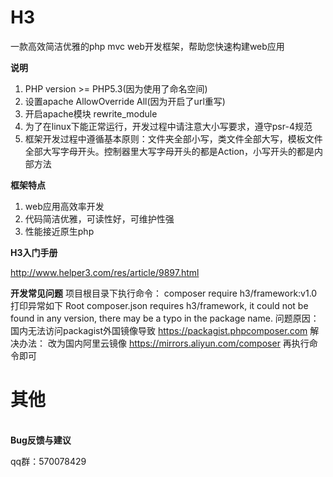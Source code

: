 # H3
一款高效简洁优雅的php mvc web开发框架，帮助您快速构建web应用

<b>说明</b>
<ol>
<li>PHP version >= PHP5.3(因为使用了命名空间)</li>
<li>设置apache AllowOverride All(因为开启了url重写)</li>
<li>开启apache模块 rewrite_module</li>
<li>为了在linux下能正常运行，开发过程中请注意大小写要求，遵守psr-4规范</li>
<li>框架开发过程中遵循基本原则：文件夹全部小写，类文件全部大写，模板文件全部大写字母开头。控制器里大写字母开头的都是Action，小写开头的都是内部方法</li>

</ol>

<b>框架特点</b>
<ol>
<li>web应用高效率开发</li>
<li>代码简洁优雅，可读性好，可维护性强</li>
<li>性能接近原生php</li>
</ol>


<b>H3入门手册</b><br/>

http://www.helper3.com/res/article/9897.html


<b>开发常见问题</b>
项目根目录下执行命令：
    composer require h3/framework:v1.0
打印异常如下
    Root composer.json requires h3/framework, it could not be found in any version, there may be a typo in the package name.
问题原因：
    国内无法访问packagist外国镜像导致 https://packagist.phpcomposer.com
解决办法：
    改为国内阿里云镜像 https://mirrors.aliyun.com/composer 再执行命令即可


# 其他
<br/><b>Bug反馈与建议</b><br/>

qq群：570078429
